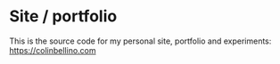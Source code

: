 # Site / portfolio

This is the source code for my personal site, portfolio and experiments: https://colinbellino.com
